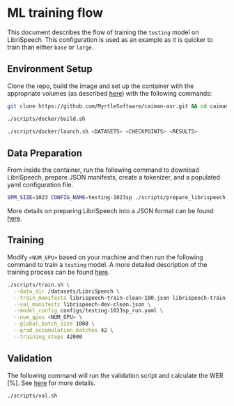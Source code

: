 # ML training flow

This document describes the flow of training the `testing` model on LibriSpeech.
This configuration is used as an example as it is quicker to train than either `base` or `large`.

## Environment Setup

Clone the repo, build the image and set up the container with the appropriate volumes
(as described [here](installation.md#install)) with the following commands:

```bash
git clone https://github.com/MyrtleSoftware/caiman-asr.git && cd caiman-asr/training
```

```bash
./scripts/docker/build.sh
```

```bash
./scripts/docker/launch.sh <DATASETS> <CHECKPOINTS> <RESULTS>
```

## Data Preparation

From inside the container, run the following command to download LibriSpeech, prepare JSON manifests, create a tokenizer, and a populated yaml configuration file.

```bash
SPM_SIZE=1023 CONFIG_NAME=testing-1023sp ./scripts/prepare_librispeech.sh
```

More details on preparing LibriSpeech into a JSON format can be found [here](json_format.md#prepare-librispeech-in-json-format).

## Training

Modify `<NUM_GPU>` based on your machine and then run the following command to train a `testing` model.
A more detailed description of the training process can be found [here](training.md#training).

```bash
./scripts/train.sh \
  --data_dir /datasets/LibriSpeech \
  --train_manifests librispeech-train-clean-100.json librispeech-train-clean-360.json librispeech-train-other-500.json \
  --val_manifests librispeech-dev-clean.json \
  --model_config configs/testing-1023sp_run.yaml \
  --num_gpus <NUM_GPU> \
  --global_batch_size 1008 \
  --grad_accumulation_batches 42 \
  --training_steps 42000
```

## Validation

The following command will run the validation script and calculate the WER \[%\].
See [here](validation.md#validation) for more details.

```bash
./scripts/val.sh
```
